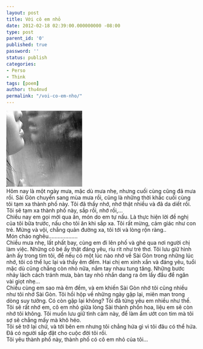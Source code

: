 ```yaml
---
layout: post
title: Với cô em nhỏ
date: 2012-02-18 02:39:00.000000000 -08:00
type: post
parent_id: '0'
published: true
password: ''
status: publish
categories:
- Perso
- Think
tags: [poem]
author: thu4nvd
permalink: "/voi-co-em-nho/"
---
```

![Girl in Rain](/assets/2012/02/thumb_flex-1243052188327596_file.jpg)   
Hôm nay là một ngày mưa, mặc dù mưa nhẹ, nhưng cuối cùng cũng đã mưa rồi. Sài Gòn chuyển sang mùa mưa rồi, cũng là những thời khắc cuối cùng tôi tạm xa thành phố này. Tôi đã thấy nhớ, nhớ thật nhiều và đã da diết rồi. Tôi sẽ tạm xa thành phố này, sắp rồi, nhớ rồi,...   
Chiều nay em gọi mời qua ăn, món do em tự nấu. Là thực hiện lời đề nghị của tôi bữa trước, nấu cho tôi ăn khi sắp xa. Tôi rất mừng, cảm giác như con trẻ. Mừng và vội, chẳng quản đường xa, tôi tới và lòng rộn ràng..   
Món cháo nghêu...................   
Chiều mưa nhẹ, lất phất bay, cùng em đi lên phố và ghé qua nơi người chị làm việc. Những cô bé ấy thật đáng yêu, ríu rít như trẻ thơ. Tôi lưu giữ hình ảnh ấy trong tim tôi, để nếu có một lúc nào nhớ về Sài Gòn trong những lúc nhớ, tôi có thể lục lại và thấy êm đềm. Hai chị em xinh xắn và đáng yêu, tuổi mặc dù cũng chẳng còn nhỏ nữa, nắm tay nhau tung tăng. Những bước nhảy lách cách tránh mưa, bàn tay nhỏ nhắn dang ra ôm lấy đầu để ngăn vài giọt nhẹ...   
Chiều cùng em sao mà êm đềm, và em khiến Sài Gòn nhớ tôi cũng nhiều như tôi nhớ Sài Gòn. Tôi hồi hộp về những ngày gặp lại, miên man trong dòng suy tưởng. Có còn gặp lại không? Tôi đã từng yêu em nhiều như thế. Tôi sẽ rất nhớ em, cô em nhỏ giữa lòng Sài thành phồn hoa, liệu em sẽ còn nhớ tôi không. Tôi muốn lưu giữ tình cảm này, để làm ẩm ướt con tim mà tôi sợ sẽ chẳng mấy mà khô héo.&nbsp;   
Tôi sẽ trở lại chứ, và tới bên em nhưng tôi chẳng hứa gì vì tôi đâu có thể hứa. Đã có người sắp đặt cho cuộc đời tôi rồi.   
Tôi yêu thành phố này, thành phố có cô em nhỏ của tôi...   